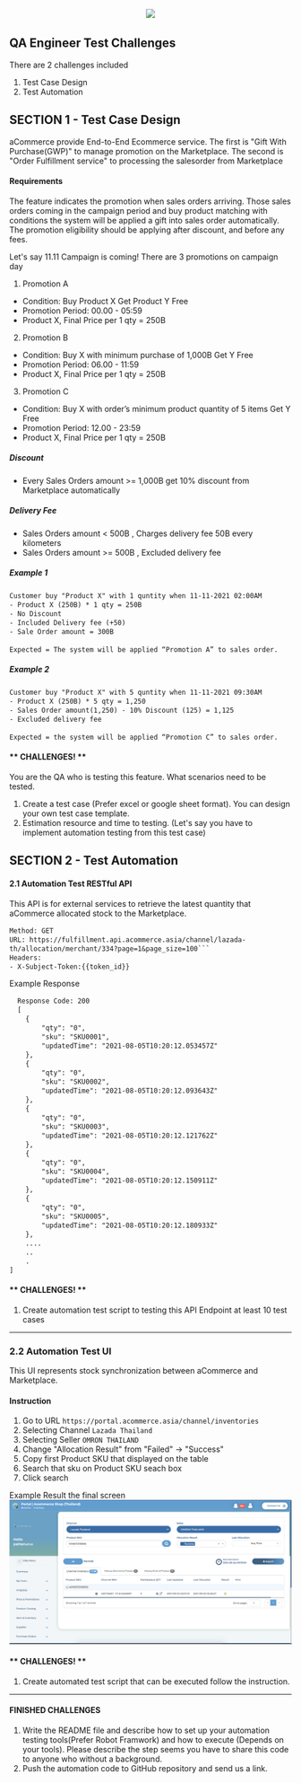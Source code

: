 <p align="center">
<img src="https://www.acommerce.asia/wp-content/uploads/acommerce-logo-210x30-1.png"/>

## QA Engineer Test Challenges
There are 2 challenges included
1. Test Case Design
2. Test Automation

## SECTION 1 - Test Case Design

aCommerce provide End-to-End Ecommerce service. The first is "Gift With Purchase(GWP)" to manage promotion on the Marketplace. 
The second is "Order Fulfillment service" to processing the salesorder from Marketplace

#### Requirements
The feature indicates the promotion when sales orders arriving.
Those sales orders coming in the campaign period and buy product matching with conditions the system will be applied a gift into sales order automatically.
The promotion eligibility should be applying after discount, and before any fees. 

Let's say 11.11 Campaign is coming! There are 3 promotions on campaign day
1. Promotion A 
- Condition: Buy Product X Get Product Y Free
- Promotion Period: 00.00 - 05:59
- Product X, Final Price per 1 qty = 250B

2. Promotion B 
- Condition: Buy X with minimum purchase of 1,000B Get Y Free 
- Promotion Period: 06.00 - 11:59
- Product X, Final Price per 1 qty = 250B

3. Promotion C
- Condition: Buy X with order’s minimum product quantity of 5 items Get Y Free
- Promotion Period: 12.00 - 23:59
- Product X, Final Price per 1 qty = 250B

##### Discount
- Every Sales Orders amount >= 1,000B get 10% discount from Marketplace automatically
##### Delivery Fee
- Sales Orders amount < 500B , Charges delivery fee 50B every kilometers
- Sales Orders amount >= 500B , Excluded delivery fee

##### Example 1
```
Customer buy "Product X" with 1 quntity when 11-11-2021 02:00AM
- Product X (250B) * 1 qty = 250B
- No Discount
- Included Delivery fee (+50)
- Sale Order amount = 300B

Expected = The system will be applied “Promotion A” to sales order.
```

##### Example 2
```
Customer buy "Product X" with 5 quntity when 11-11-2021 09:30AM 
- Product X (250B) * 5 qty = 1,250
- Sales Order amount(1,250) - 10% Discount (125) = 1,125
- Excluded delivery fee

Expected = the system will be applied “Promotion C” to sales order.
```

#### ** CHALLENGES! **
You are the QA who is testing this feature. What scenarios need to be tested. 
1. Create a test case (Prefer excel or google sheet format). You can design your own test case template.
2. Estimation resource and time to testing. (Let's say you have to implement automation testing from this test case)

## SECTION 2 - Test Automation
#### 2.1 Automation Test RESTful API

This API is for external services to retrieve the latest quantity that aCommerce allocated stock to the Marketplace.
```
Method: GET
URL: https://fulfillment.api.acommerce.asia/channel/lazada-th/allocation/merchant/334?page=1&page_size=100```
Headers: 
- X-Subject-Token:{{token_id}}
```
Example Response
```
  Response Code: 200
  [
    {
        "qty": "0",
        "sku": "SKU0001",
        "updatedTime": "2021-08-05T10:20:12.053457Z"
    },
    {
        "qty": "0",
        "sku": "SKU0002",
        "updatedTime": "2021-08-05T10:20:12.093643Z"
    },
    {
        "qty": "0",
        "sku": "SKU0003",
        "updatedTime": "2021-08-05T10:20:12.121762Z"
    },
    {
        "qty": "0",
        "sku": "SKU0004",
        "updatedTime": "2021-08-05T10:20:12.150911Z"
    },
    {
        "qty": "0",
        "sku": "SKU0005",
        "updatedTime": "2021-08-05T10:20:12.180933Z"
    },
    ....
    ..
    .
]
  ```
  
#### ** CHALLENGES! **
1. Create automation test script to testing this API Endpoint at least 10 test cases

---
### 2.2 Automation Test UI
This UI represents stock synchronization between aCommerce and Marketplace.

#### Instruction
1. Go to URL `https://portal.acommerce.asia/channel/inventories`
2. Selecting Channel `Lazada Thailand`
3. Selecting Seller `OMRON THAILAND`
4. Change "Allocation Result" from "Failed" -> "Success"
5. Copy first Product SKU that displayed on the table
6. Search that sku on Product SKU seach box
7. Click search

Example Result the final screen
![Alt text](ScreenShot1.png?raw=true "Title")


#### ** CHALLENGES! **
1. Create automated test script that can be executed follow the instruction.

---

#### FINISHED CHALLENGES
1. Write the README file and describe how to set up your automation testing tools(Prefer Robot Framwork) and how to execute (Depends on your tools). Please describe the step seems you have to share this code to anyone who without a background.
2. Push the automation code to GitHub repository and send us a link.

